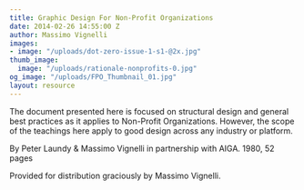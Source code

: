 ```yaml
---
title: Graphic Design For Non-Profit Organizations
date: 2014-02-26 14:55:00 Z
author: Massimo Vignelli
images:
- image: "/uploads/dot-zero-issue-1-s1-@2x.jpg"
thumb_image:
  image: "/uploads/rationale-nonprofits-0.jpg"
og_image: "/uploads/FPO_Thumbnail_01.jpg"
layout: resource
---
```


The document presented here is focused on structural design and general best practices as it applies to Non-Profit Organizations. However, the scope of the teachings here apply to good design across any industry or platform.

By Peter Laundy & Massimo Vignelli in partnership with AIGA. 1980, 52 pages

Provided for distribution graciously by Massimo Vignelli.
